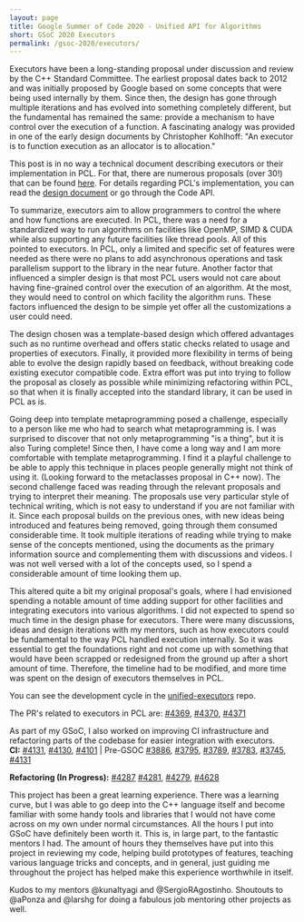 ```yaml
---
layout: page
title: Google Summer of Code 2020 - Unified API for Algorithms
short: GSoC 2020 Executors
permalink: /gsoc-2020/executors/
---
```


Executors have been a long-standing proposal under discussion and review by the C++ Standard Committee. The earliest proposal dates back to 2012 and was initially proposed by Google based on some concepts that were being used internally by them. Since then, the design has gone through multiple iterations and has evolved into something completely different, but the fundamental has remained the same: provide a mechanism to have control over the execution of a function.
A fascinating analogy was provided in one of the early design documents by Christopher Kohlhoff: "An executor is to function execution as an allocator is to allocation."

This post is in no way a technical document describing executors or their implementation in PCL.  For that, there are numerous proposals (over 30!) that can be found [here](http://wg21.link/P0443R13). For details regarding PCL's implementation, you can read the [design document](https://pcl.readthedocs.io/projects/tutorials/en/master/executor_design.html) or go through the Code API. 

To summarize, executors aim to allow programmers to control the where and how functions are executed. In PCL, there was a need for a standardized way to run algorithms on facilities like OpenMP, SIMD & CUDA while also supporting any future facilities like thread pools. All of this pointed to executors. In PCL, only a limited and specific set of features were needed as there were no plans to add asynchronous operations and task parallelism support to the library in the near future. Another factor that influenced a simpler design is that most PCL users would not care about having fine-grained control over the execution of an algorithm. At the most, they would need to control on which facility the algorithm runs. These factors influenced the design to be simple yet offer all the customizations a user could need.

The design chosen was a template-based design which offered advantages such as no runtime overhead and offers static checks related to usage and properties of executors. Finally, it provided more flexibility in terms of being able to evolve the design rapidly based on feedback, without breaking code existing executor compatible code. Extra effort was put into trying to follow the proposal as closely as possible while minimizing refactoring within PCL, so that when it is finally accepted into the standard library, it can be used in PCL as is.

Going deep into template metaprogramming posed a challenge, especially to a person like me who had to search what metaprogramming is. I was surprised to discover that not only metaprogramming "is a thing", but it is also Turing complete! Since then, I have come a long way and I am more comfortable with template metaprogramming. I find it a playful challenge to be able to apply this technique in places people generally might not think of using it. (Looking forward to the metaclasses proposal in C++ now). The second challenge faced was reading through the relevant proposals and trying to interpret their meaning. The proposals use very particular style of technical writing, which is not easy to understand if you are not familiar with it. Since each proposal builds on the previous ones, with new ideas being introduced and features being removed, going through them consumed considerable time. It took multiple iterations of reading while trying to make sense of the concepts mentioned, using the documents as the primary information source and complementing them with discussions and videos. I was not well versed with a lot of the concepts used, so I spend a considerable amount of time looking them up.

This altered quite a bit my original proposal's goals, where I had envisioned spending a notable amount of time adding support for other facilities and integrating executors into various algorithms. I did not expected to spend so much time in the design phase for executors. There were many discussions, ideas and design iterations with my mentors, such as how executors could be fundamental to the way PCL handled execution internally. So it was essential to get the foundations right and not come up with something that would have been scrapped or redesigned from the ground up after a short amount of time. Therefore, the timeline had to be modified, and more time was spent on the design of executors themselves in PCL.

You can see the development cycle in the [unified-executors](https://github.com/shrijitsingh99/unified-executors/) repo.

The PR's related to executors in PCL are:
[#4369](https://github.com/PointCloudLibrary/pcl/pull/4369),
[#4370](https://github.com/PointCloudLibrary/pcl/pull/4370),
[#4371](https://github.com/PointCloudLibrary/pcl/pull/4371)

As part of my GSoC, I also worked on improving CI infrastructure
and refactoring parts of the codebase for easier integration with
executors.  
**CI:** [#4131](https://github.com/PointCloudLibrary/pcl/pull/4131),
[#4130](https://github.com/PointCloudLibrary/pcl/pull/4130),
[#4101](https://github.com/PointCloudLibrary/pcl/pull/4101)
| Pre-GSOC [#3886](https://github.com/PointCloudLibrary/pcl/pull/3886),
[#3795](https://github.com/PointCloudLibrary/pcl/pull/3795),
[#3789](https://github.com/PointCloudLibrary/pcl/pull/3789),
[#3783](https://github.com/PointCloudLibrary/pcl/pull/3783),
[#3745](https://github.com/PointCloudLibrary/pcl/pull/3745),
[#4131](https://github.com/PointCloudLibrary/pcl/pull/4131)

**Refactoring (In Progress):** [#4287](https://github.com/PointCloudLibrary/pcl/pull/4287)
[#4281](https://github.com/PointCloudLibrary/pcl/pull/4281),
[#4279](https://github.com/PointCloudLibrary/pcl/pull/4279),
[#4628](https://github.com/PointCloudLibrary/pcl/pull/4268)


This project has been a great learning experience. There was a learning curve, but I was able to go deep into the C++ language itself and become familiar with some handy tools and libraries that I would not have come across on my own under normal circumstances. All the hours I put into GSoC have definitely been worth it. This is, in large part, to the fantastic mentors I had. The amount of hours they themselves have put into this project in reviewing my code, helping build prototypes of features, teaching various language tricks and concepts, and in general, just guiding me throughout the project has helped make this experience worthwhile in itself.

Kudos to my mentors @kunaltyagi and @SergioRAgostinho.
Shoutouts to @aPonza  and @larshg for doing a fabulous job mentoring other projects as well.
 




